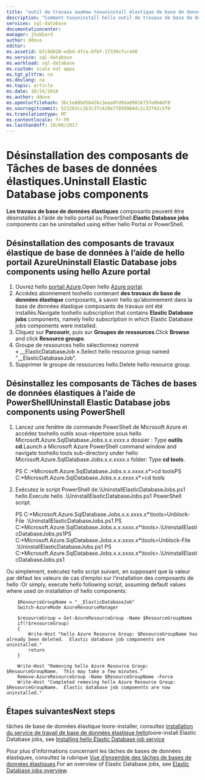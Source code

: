 ```yaml
---
title: "outil de travaux aaaHow toouninstall élastique de base de données"
description: "Comment toouninstall hello outil de travaux de base de données élastique"
services: sql-database
documentationcenter: 
manager: jhubbard
author: ddove
editor: 
ms.assetid: bfc9d820-edbd-4fca-bfbf-1f339cfcc448
ms.service: sql-database
ms.workload: sql-database
ms.custom: scale out apps
ms.tgt_pltfrm: na
ms.devlang: na
ms.topic: article
ms.date: 10/24/2016
ms.author: ddove
ms.openlocfilehash: 3bc1e889d5042bc3eaa9fd9da89816737e0b8df8
ms.sourcegitcommit: 523283cc1b3c37c428e77850964dc1c33742c5f0
ms.translationtype: MT
ms.contentlocale: fr-FR
ms.lasthandoff: 10/06/2017
---
```

# <a name="uninstall-elastic-database-jobs-components"></a><span data-ttu-id="694ed-103">Désinstallation des composants de Tâches de bases de données élastiques.</span><span class="sxs-lookup"><span data-stu-id="694ed-103">Uninstall Elastic Database jobs components</span></span>
<span data-ttu-id="694ed-104">**Les travaux de base de données élastiques** composants peuvent être désinstallés à l’aide de hello portail ou PowerShell.</span><span class="sxs-lookup"><span data-stu-id="694ed-104">**Elastic Database jobs** components can be uninstalled using either hello Portal or PowerShell.</span></span>

## <a name="uninstall-elastic-database-jobs-components-using-hello-azure-portal"></a><span data-ttu-id="694ed-105">Désinstallation des composants de travaux élastique de base de données à l’aide de hello portail Azure</span><span class="sxs-lookup"><span data-stu-id="694ed-105">Uninstall Elastic Database jobs components using hello Azure portal</span></span>
1. <span data-ttu-id="694ed-106">Ouvrez hello [portail Azure](https://portal.azure.com/).</span><span class="sxs-lookup"><span data-stu-id="694ed-106">Open hello [Azure portal](https://portal.azure.com/).</span></span>
2. <span data-ttu-id="694ed-107">Accédez abonnement toohello contenant **des travaux de base de données élastique** composants, à savoir hello qu’abonnement dans la base de données élastique composants de travaux ont été installés.</span><span class="sxs-lookup"><span data-stu-id="694ed-107">Navigate toohello subscription that contains **Elastic Database jobs** components, namely hello subscription in which Elastic Database jobs components were installed.</span></span>
3. <span data-ttu-id="694ed-108">Cliquez sur **Parcourir**, puis sur **Groupes de ressources**.</span><span class="sxs-lookup"><span data-stu-id="694ed-108">Click **Browse** and click **Resource groups**.</span></span>
4. <span data-ttu-id="694ed-109">Groupe de ressources hello sélectionnez nommé « __ElasticDatabaseJob ».</span><span class="sxs-lookup"><span data-stu-id="694ed-109">Select hello resource group named "__ElasticDatabaseJob".</span></span>
5. <span data-ttu-id="694ed-110">Supprimer le groupe de ressources hello.</span><span class="sxs-lookup"><span data-stu-id="694ed-110">Delete hello resource group.</span></span>

## <a name="uninstall--elastic-database-jobs-components-using-powershell"></a><span data-ttu-id="694ed-111">Désinstallez les composants de Tâches de bases de données élastiques à l’aide de PowerShell</span><span class="sxs-lookup"><span data-stu-id="694ed-111">Uninstall  Elastic Database jobs components using PowerShell</span></span>
1. <span data-ttu-id="694ed-112">Lancez une fenêtre de commande PowerShell de Microsoft Azure et accédez toohello outils sous-répertoire sous hello Microsoft.Azure.SqlDatabase.Jobs.x.x.xxxx.x dossier : Type **outils cd**.</span><span class="sxs-lookup"><span data-stu-id="694ed-112">Launch a Microsoft Azure PowerShell command window and navigate toohello tools sub-directory under hello Microsoft.Azure.SqlDatabase.Jobs.x.x.xxxx.x folder: Type **cd tools**.</span></span>
   
     <span data-ttu-id="694ed-113">PS C :\*Microsoft.Azure.SqlDatabase.Jobs.x.x.xxxx.x*>cd tools</span><span class="sxs-lookup"><span data-stu-id="694ed-113">PS C:\*Microsoft.Azure.SqlDatabase.Jobs.x.x.xxxx.x*>cd tools</span></span>
2. <span data-ttu-id="694ed-114">Exécutez le script PowerShell de.\UninstallElasticDatabaseJobs.ps1 hello.</span><span class="sxs-lookup"><span data-stu-id="694ed-114">Execute hello .\UninstallElasticDatabaseJobs.ps1 PowerShell script.</span></span>
   
     <span data-ttu-id="694ed-115">PS C:\*Microsoft.Azure.SqlDatabase.Jobs.x.x.xxxx.x*\tools>Unblock-File .\UninstallElasticDatabaseJobs.ps1   PS C:\*Microsoft.Azure.SqlDatabase.Jobs.x.x.xxxx.x*\tools>.\UninstallElasticDatabaseJobs.ps1</span><span class="sxs-lookup"><span data-stu-id="694ed-115">PS C:\*Microsoft.Azure.SqlDatabase.Jobs.x.x.xxxx.x*\tools>Unblock-File .\UninstallElasticDatabaseJobs.ps1   PS C:\*Microsoft.Azure.SqlDatabase.Jobs.x.x.xxxx.x*\tools>.\UninstallElasticDatabaseJobs.ps1</span></span>

<span data-ttu-id="694ed-116">Ou simplement, exécutez hello script suivant, en supposant que la valeur par défaut les valeurs de cas d’emploi sur l’installation des composants de hello :</span><span class="sxs-lookup"><span data-stu-id="694ed-116">Or simply, execute hello following script, assuming default values where used on installation of hello components:</span></span>

        $ResourceGroupName = "__ElasticDatabaseJob"
        Switch-AzureMode AzureResourceManager

        $resourceGroup = Get-AzureResourceGroup -Name $ResourceGroupName
        if(!$resourceGroup)
        {
            Write-Host "hello Azure Resource Group: $ResourceGroupName has already been deleted.  Elastic database job components are uninstalled."
            return
        }

        Write-Host "Removing hello Azure Resource Group: $ResourceGroupName.  This may take a few minutes.”
        Remove-AzureResourceGroup -Name $ResourceGroupName -Force
        Write-Host "Completed removing hello Azure Resource Group: $ResourceGroupName.  Elastic database job compoennts are now uninstalled."

## <a name="next-steps"></a><span data-ttu-id="694ed-117">Étapes suivantes</span><span class="sxs-lookup"><span data-stu-id="694ed-117">Next steps</span></span>
<span data-ttu-id="694ed-118">tâches de base de données élastique toore-installer, consultez [installation du service de travail de base de données élastique hello](sql-database-elastic-jobs-service-installation.md)</span><span class="sxs-lookup"><span data-stu-id="694ed-118">toore-install Elastic Database jobs, see [Installing hello Elastic Database job service](sql-database-elastic-jobs-service-installation.md)</span></span>

<span data-ttu-id="694ed-119">Pour plus d’informations concernant les tâches de bases de données élastiques, consultez la rubrique [Vue d’ensemble des tâches de bases de données élastiques](sql-database-elastic-jobs-overview.md).</span><span class="sxs-lookup"><span data-stu-id="694ed-119">For an overview of Elastic Database jobs, see [Elastic Database jobs overview](sql-database-elastic-jobs-overview.md).</span></span>

<!--Image references-->



